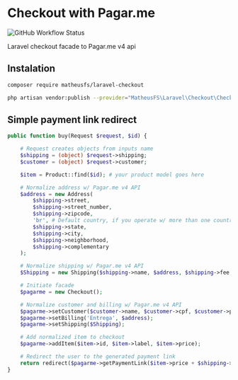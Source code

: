 # Checkout with Pagar.me
![GitHub Workflow Status](https://img.shields.io/github/actions/workflow/status/matheusfs/laravel-checkout/tests.yml)

Laravel checkout facade to Pagar.me v4 api

## Instalation
```bash
composer require matheusfs/laravel-checkout
```
```bash
php artisan vendor:publish --provider="MatheusFS\Laravel\Checkout\CheckoutServiceProvider" --tag="config"
```

## Simple payment link redirect

```php
public function buy(Request $request, $id) {

    # Request creates objects from inputs name
    $shipping = (object) $request->shipping;
    $customer = (object) $request->customer;

    $item = Product::find($id); # your product model goes here

    # Normalize address w/ Pagar.me v4 API
    $address = new Address(
        $shipping->street,
        $shipping->street_number,
        $shipping->zipcode,
        'br', # Default country, if you operate w/ more than one country you can modify the request to ask user
        $shipping->state,
        $shipping->city,
        $shipping->neighborhood,
        $shipping->complementary
    );

    # Normalize shipping w/ Pagar.me v4 API
    $Shipping = new Shipping($shipping->name, $address, $shipping->fee, new DateTime());

    # Initiate facade
    $pagarme = new Checkout();

    # Normalize customer and billing w/ Pagar.me v4 API
    $pagarme->setCustomer($customer->name, $customer->cpf, $customer->phone_number, $customer->email);
    $pagarme->setBilling('Entrega', $address);
    $pagarme->setShipping($Shipping);

    # Add normalized item to checkout
    $pagarme->addItem($item->id, $item->label, $item->price);

    # Redirect the user to the generated payment link
    return redirect($pagarme->getPaymentLink($item->price + $shipping->fee));
}
```